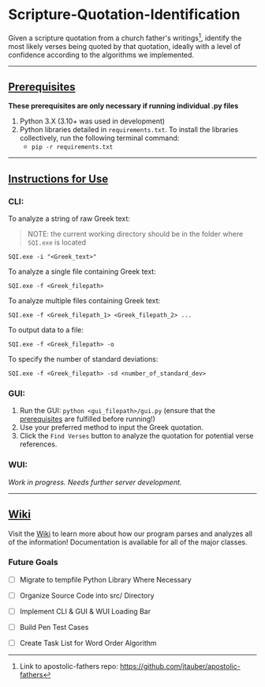 # Scripture-Quotation-Identification

Given a scripture quotation from a church father's writings[^1], identify the most likely verses being quoted by that quotation, ideally with a level of confidence according to the algorithms we implemented.

---

## <ins>Prerequisites</ins>
**These prerequisites are only necessary if running individual .py files**
1. Python 3.X (3.10+ was used in development)
2. Python libraries detailed in `requirements.txt`. To install the libraries collectively, run the following terminal command:
    - `pip -r requirements.txt`

---

## <ins>Instructions for Use</ins>
### CLI:
To analyze a string of raw Greek text:
> NOTE: the current working directory should be in the folder where `SQI.exe` is located

`SQI.exe -i "<Greek_text>"`

To analyze a single file containing Greek text:

`SQI.exe -f <Greek_filepath>`

To analyze multiple files containing Greek text:

`SQI.exe -f <Greek_filepath_1> <Greek_filepath_2> ...`

To output data to a file:

`SQI.exe -f <Greek_filepath> -o`

To specify the number of standard deviations:

`SQI.exe -f <Greek_filepath> -sd <number_of_standard_dev>`

### GUI:
1. Run the GUI: `python <gui_filepath>/gui.py` (ensure that the [prerequisites](https://github.com/TheJellyDonuts/Scripture-Quotation-Identification#prerequisites) are fulfilled before running!)
2. Use your preferred method to input the Greek quotation.
3. Click the `Find Verses` button to analyze the quotation for potential verse references.

### WUI:
*Work in progress. Needs further server development.*

---

## <ins>[Wiki](https://github.com/TheJellyDonuts/Scripture-Quotation-Identification/wiki)</is>
Visit the [Wiki](https://github.com/TheJellyDonuts/Scripture-Quotation-Identification/wiki) to learn more about how our program parses and analyzes all of the information! Documentation is available for all of the major classes.

### Future Goals
- [ ] Migrate to tempfile Python Library Where Necessary
- [ ] Organize Source Code into src/ Directory
- [ ] Implement CLI & GUI & WUI Loading Bar
- [ ] Build Pen Test Cases
- [ ] Create Task List for Word Order Algorithm


[^1]: Link to apostolic-fathers repo: https://github.com/jtauber/apostolic-fathers

